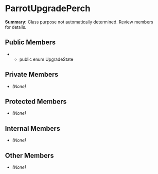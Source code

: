 # ParrotUpgradePerch

**Summary:** Class purpose not automatically determined. Review members for details.

## Public Members
- - public enum UpgradeState

## Private Members
- *(None)*

## Protected Members
- *(None)*

## Internal Members
- *(None)*

## Other Members
- *(None)*
